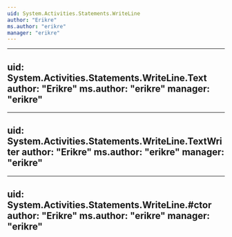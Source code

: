 ```yaml
---
uid: System.Activities.Statements.WriteLine
author: "Erikre"
ms.author: "erikre"
manager: "erikre"
---
```


---
uid: System.Activities.Statements.WriteLine.Text
author: "Erikre"
ms.author: "erikre"
manager: "erikre"
---

---
uid: System.Activities.Statements.WriteLine.TextWriter
author: "Erikre"
ms.author: "erikre"
manager: "erikre"
---

---
uid: System.Activities.Statements.WriteLine.#ctor
author: "Erikre"
ms.author: "erikre"
manager: "erikre"
---
